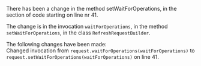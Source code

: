 There has been a change in the method setWaitForOperations, in the section of code starting on line nr 41.
  
The change is in the invocation ```waitForOperations```, in the method ```setWaitForOperations```, in the class ```RefreshRequestBuilder```.
  
The following changes have been made:  
Changed invocation from ```request.waitForOperations(waitForOperations)``` to ```request.setWaitForOperations(waitForOperations)``` on line 41.  
